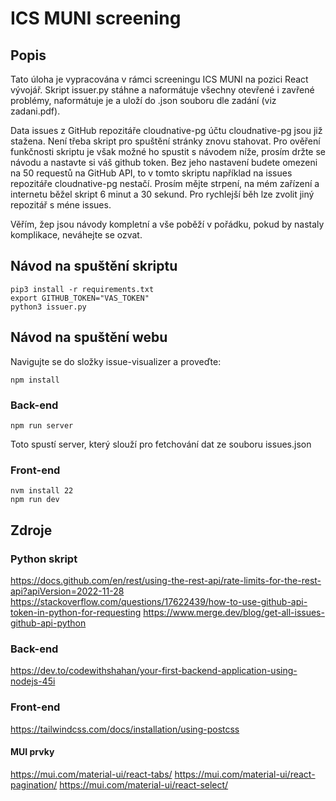 # ICS MUNI screening

## Popis

Tato úloha je vypracována v rámci screeningu ICS MUNI na pozici React vývojář.
Skript issuer.py stáhne a naformátuje všechny otevřené i zavřené problémy, naformátuje je a uloží do .json souboru dle zadání (viz zadani.pdf).

Data issues z GitHub repozitáře cloudnative-pg účtu cloudnative-pg jsou již stažena. Není třeba skript pro spuštění stránky znovu stahovat.
Pro ověření funkčnosti skriptu je však možné ho spustit s návodem níže, prosím držte se návodu a nastavte si váš github token. 
Bez jeho nastavení budete omezeni na 50 requestů na GitHub API, to v tomto skriptu například na issues repozitáře cloudnative-pg nestačí.
Prosím mějte strpení, na mém zařízení a internetu běžel skript 6 minut a 30 sekund. Pro rychlejší běh lze zvolit jiný repozitář s méne issues. 

Věřím, žep jsou návody kompletní a vše poběží v pořádku, pokud by nastaly komplikace, neváhejte se ozvat. 

## Návod na spuštění skriptu

```
pip3 install -r requirements.txt
export GITHUB_TOKEN="VAS_TOKEN"
python3 issuer.py
```

## Návod na spuštění webu

Navigujte se do složky issue-visualizer a proveďte:
```
npm install
```

### Back-end

```
npm run server
```
Toto spustí server, který slouží pro fetchování dat ze souboru issues.json  

### Front-end

```
nvm install 22
npm run dev
```

## Zdroje
### Python skript
https://docs.github.com/en/rest/using-the-rest-api/rate-limits-for-the-rest-api?apiVersion=2022-11-28
https://stackoverflow.com/questions/17622439/how-to-use-github-api-token-in-python-for-requesting
https://www.merge.dev/blog/get-all-issues-github-api-python

### Back-end
https://dev.to/codewithshahan/your-first-backend-application-using-nodejs-45i

### Front-end
https://tailwindcss.com/docs/installation/using-postcss

#### MUI prvky
https://mui.com/material-ui/react-tabs/
https://mui.com/material-ui/react-pagination/
https://mui.com/material-ui/react-select/